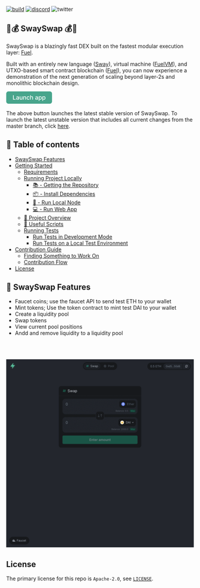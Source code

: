 [![build](https://github.com/FuelLabs/swayswap/actions/workflows/gh-pages.yml/badge.svg)](https://github.com/FuelLabs/swayswap/actions/workflows/gh-pages.yml)
[![discord](https://img.shields.io/badge/chat%20on-discord-orange?&logo=discord&logoColor=ffffff&color=7389D8&labelColor=6A7EC2)](https://discord.gg/xfpK4Pe)
![twitter](https://img.shields.io/twitter/follow/SwayLang?style=social)

## 🌴💰 SwaySwap 💰🌴

SwaySwap is a blazingly fast DEX built on the fastest modular execution layer: [Fuel](https://fuel.network/).

Built with an entirely new language ([Sway](https://github.com/FuelLabs/sway)), virtual machine ([FuelVM](https://github.com/FuelLabs/fuel-specs)), and UTXO-based smart contract blockchain ([Fuel](https://fuel-labs.ghost.io/introducing-fuel-the-fastest-modular-execution-layer/)), you can now experience a demonstration of the next generation of scaling beyond layer-2s and monolithic blockchain design.

[![launch app button](docs/assets/launch-button.png)](https://fuellabs.github.io/swayswap)

The above button launches the latest stable version of SwaySwap. To launch the latest unstable version that includes all current changes from the master branch, click [here](https://swayswap.vercel.app/).

## 📗 Table of contents

- [SwaySwap Features](#-swayswap-features)
- [Getting Started](./docs/GETTING_STARTED.md)
  - [Requirements](./docs/GETTING_STARTED.md#requirements)
  - [Running Project Locally](./docs/GETTING_STARTED.md#running-project-locally)
    - [📚 - Getting the Repository](./docs/GETTING_STARTED.md#---getting-the-repository)
    - [📦 - Install Dependencies](./docs/GETTING_STARTED.md#---install-dependencies)
    - [📒 - Run Local Node](./docs/GETTING_STARTED.md#---run-local-node)
    - [💻 - Run Web App](./docs/GETTING_STARTED.md#---run-web-app)
  - [📗 Project Overview](./docs/GETTING_STARTED.md#-project-overview)
  - [🧰 Useful Scripts](./docs/GETTING_STARTED.md#-useful-scripts)
  - [Running Tests](./docs/GETTING_STARTED.md#running-tests)
    - [Run Tests in Development Mode](./docs/GETTING_STARTED.md#run-tests-in-development-mode)
    - [Run Tests on a Local Test Environment](./docs/GETTING_STARTED.md#run-tests-on-a-local-test-environment)
- [Contribution Guide](./docs/CONTRIBUTING.md)
  - [Finding Something to Work On](./docs/CONTRIBUTING.md#finding-something-to-work-on)
  - [Contribution Flow](./docs/CONTRIBUTING.md#contribution-flow)
- [License](#license)

## 🧰 SwaySwap Features

- Faucet coins; use the faucet API to send test ETH to your wallet
- Mint tokens; Use the token contract to mint test DAI to your wallet
- Create a liquidity pool
- Swap tokens
- View current pool positions
- Andd and remove liquidity to a liquidity pool

<!-- Add some more space on the top of the gif -->
<br />
<br />
<p align="center">
  <img alt="preview pages" width="800" src="docs/assets/preview-pages.gif">
</p>

## License

The primary license for this repo is `Apache-2.0`, see [`LICENSE`](./LICENSE).
